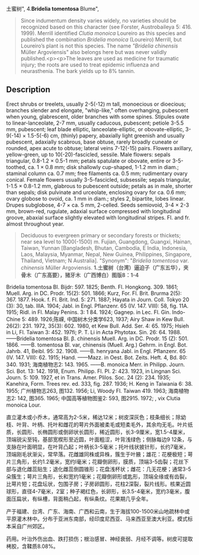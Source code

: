 土蜜树",
4.**Bridelia tomentosa** Blume",

> Since indumentum density varies widely, no varieties should be recognized based on this character (see Forster, Austrobaileya 5: 416. 1999). Merrill identified *Clutia monoica* Loureiro as this species and published the combination *Bridelia monoica* (Loureiro) Merrill, but Loureiro’s plant is not this species. The name *\"Bridelia chinensis* Müller Argoviensis\" also belongs here but was never validly published.&lt;p&gt;&lt;p&gt;The leaves are used as medicine for traumatic injury; the roots are used to treat epidemic influenza and neurasthenia. The bark yields up to 8% tannin.

## Description
Erect shrubs or treelets, usually 2-5(-12) m tall, monoecious or dioecious; branches slender and elongate, \"whip-like,\" often overhanging, pubescent when young, glabrescent, older branches with some spines. Stipules ovate to linear-lanceolate, 2-7 mm, usually caducous, pubescent; petiole 3-5.5 mm, pubescent; leaf blade elliptic, lanceolate-elliptic, or obovate-elliptic, 3-9(-14) × 1.5-5(-6) cm, (thinly) papery, abaxially light greenish and usually pubescent, adaxially scabrous, base obtuse, rarely broadly cuneate or rounded, apex acute to obtuse; lateral veins 7-12(-15) pairs. Flowers axillary, yellow-green, up to 10(-20)-fascicled, sessile. Male flowers: sepals triangular, 0.8-1.2 × 0.5-1 mm; petals spatulate or obovate, entire or 3-5-toothed, ca. 1 × 0.8 mm; disk shallowly cup-shaped, 1-1.2 mm in diam.; staminal column ca. 0.7 mm; free filaments ca. 0.5 mm; rudimentary ovary conical. Female flowers usually 3-5-fascicled, subsessile; sepals triangular, 1-1.5 × 0.8-1.2 mm, glabrous to pubescent outside; petals as in male, shorter than sepals; disk pulvinate and urceolate, enclosing ovary for ca. 0.6 mm; ovary globose to ovoid, ca. 1 mm in diam.; styles 2, bipartite, lobes linear. Drupes subglobose, 4-7 × ca. 5 mm, 2-celled. Seeds semiovoid, 3-4 × 2-3 mm, brown-red, rugulate, adaxial surface compressed with longitudinal groove, abaxial surface slightly elevated with longitudinal stripes. Fl. and fr. almost throughout year.

> Deciduous to evergreen primary or secondary forests or thickets; near sea level to 1000(-1500) m. Fujian, Guangdong, Guangxi, Hainan, Taiwan, Yunnan [Bangladesh, Bhutan, Cambodia, E India, Indonesia, Laos, Malaysia, Myanmar, Nepal, New Guinea, Philippines, Singapore, Thailand, Vietnam; N Australia].
  "Synonym": "*Bridelia tomentosa* var. *chinensis* Müller Argoviensis.
**1.土蜜树（台湾）逼迫子（广东五华），夹骨木（广东高要），猪牙木（广西博白）图版8：1-4**

Bridelia tomentosa Bl. Bijdr: 597. 1825; Benth. Fl. Hongkong. 309. 1861; Muell. Arg. in DC. Prodr. 15(2): 501. 1866; Kurz, For. Fl. Brit. Brurma 2(5): 367. 1877. Hook. f. Fl. Brit. Ind. 5: 271. 1887; Hayata in Journ. Coll. Tokyo 20 (3): 30, tab. IIIA. 1904; Jabl. in Engl. Pflanzenr. 65 (IV. 147. VIII): 58, fig. 11A. 1915; Ridl. in Fl. Malay Penins. 3: 1 84. 1924; Gagnep. in Lec. Fl. Gin. Indo-Chine 5: 489. 1926;陈嵘, 中国树木分类学623, 1937; Airy Shaw in Kew Bull. 26(2): 231. 1972, 35(3): 602. 1980, et Kew Bull. Add. Ser. 4: 65. 1975; Hsieh in Li, Fl. Taiwan 3: 452. 197fi; P. T. Li in Acta Phytotax. Sin. 26: 64. 1988. ——Bridelia tomentosa Bl. β. chinensis Muell. Arg. in DC. Prodr. 15 (Z): 501. 1866. ——B. tomentosa Bl. var, chinensis (Muell. Arg.) Gehrm. in Engl. Bot. Jahrb. 41, Beibl. 95: 32. 1908. ——B. henryana Jabl. in Engl. Pflanzenr. 65 (IV. 147. VIII): 62. 1915; Hand. ——Mazz. in Oest. Bot. Zeits. Heft. 4, Bd. 80: 340. 1931; 海南植物志2: 143. 1965. ——B. monoica Merr. in Philipp. Journ. Sci. Bot. 13: 142. 1918, Enum. Philipp. Fl. Pl. 2: 423. 1923, in Lingnan Sci. Journ. 5: 109. 1927, et in Trans. Amer. Plilos. Soc. 24 (2): 234. 1935; Kanehira, Form. Trees rev. ed. 333, fig. 287. 1936; H. Keng in Taiwania 6: 38. 1955; 广州植物志263, 图132. 1956; Li, Woody Fl. Taiwan 419. 1963; 海南植物志2: 142, 图365. 1965; 中国高等植物图鉴2: 593, 图2915. 1972; , vix Clutia monoica Lour.

直立灌木或小乔木，通常高为2-5米，稀达12米；树皮深灰色；枝条细长；除幼枝、叶背、叶柄、托叶和雌花的萼片外面被柔毛或短柔毛外，其余均无毛。叶片纸质，长圆形、长椭圆形或倒卵状长圆形，稀近圆形，长3-9厘米，宽1.5-4厘米，顶端锐尖至钝，基部宽楔形至近圆，叶面粗涩，叶背浅绿色；侧脉每边9 12条，与支脉在叶面明显，在叶背凸起；叶柄长3-5毫米；托叶线状披针形，长约7毫米，顶端刚毛状渐尖，常早落。花雌雄同株或异株，簇生于叶腋；雄花：花梗极短；萼片三角形，长约1.2毫米，宽约l毫米；花瓣倒卵形，膜质，顶端3-5齿裂；花丝下部与退化雌蕊贴生；退化雌蕊倒圆锥形；花盘浅杯状；雌花：几无花梗；通常3-5朵簇生；萼片三角形，长和宽约1毫米；花瓣倒卵形或匙形，顶端全缘或有齿裂，比萼片短；花盘坛状，包围子房；子房卵圆形，花柱2深裂，裂片线形。核果近圆球形，直径4-7毫米，2室；种子褐红色，长卵形，长3.5-4毫米，宽约3毫米，腹面压扁状，有纵槽，背面稍凸起，有纵条纹。花果期几乎全年。

产于福建、台湾、广东、海南、广西和云南，生于海拔100-1500米山地疏林中或平原灌木林中。分布于亚洲东南部，经印度尼西亚、马来西亚至澳大利亚。模式标本采自广州郊区。

药用。叶治外伤出血、跌打损伤；根治感冒、神经衰弱、月经不调等。树皮可提取栲胶，含鞣质8.08%。

